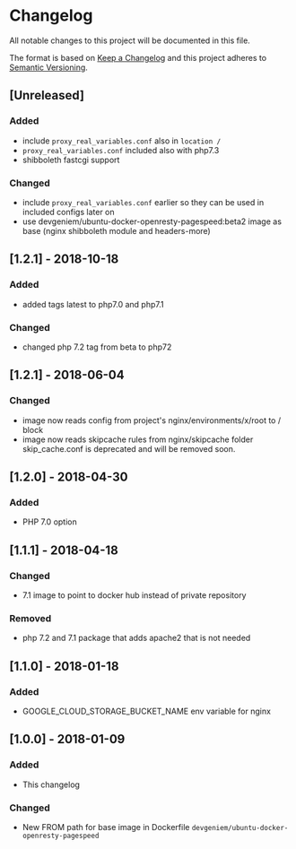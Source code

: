 # Changelog
All notable changes to this project will be documented in this file.

The format is based on [Keep a Changelog](http://keepachangelog.com/en/1.0.0/)
and this project adheres to [Semantic Versioning](http://semver.org/spec/v2.0.0.html).

## [Unreleased]

### Added
- include `proxy_real_variables.conf` also in `location /`
- `proxy_real_variables.conf` included also with php7.3
- shibboleth fastcgi support

### Changed
- include `proxy_real_variables.conf` earlier so they can be used in included configs later on
- use devgeniem/ubuntu-docker-openresty-pagespeed:beta2 image as base (nginx shibboleth module and headers-more)

## [1.2.1] - 2018-10-18

### Added
- added tags latest to php7.0 and php7.1

### Changed
- changed php 7.2 tag from beta to php72

## [1.2.1] - 2018-06-04
### Changed
- image now reads config from project's nginx/environments/x/root to / block
- image now reads skipcache rules from nginx/skipcache folder skip_cache.conf is deprecated and will be removed soon. 

## [1.2.0] - 2018-04-30
### Added
- PHP 7.0 option

## [1.1.1] - 2018-04-18
### Changed
- 7.1 image to point to docker hub instead of private repository

### Removed
- php 7.2 and 7.1 package that adds apache2 that is not needed

## [1.1.0] - 2018-01-18
### Added
- GOOGLE_CLOUD_STORAGE_BUCKET_NAME env variable for nginx

## [1.0.0] - 2018-01-09
### Added
- This changelog

### Changed
- New FROM path for base image in Dockerfile `devgeniem/ubuntu-docker-openresty-pagespeed`
